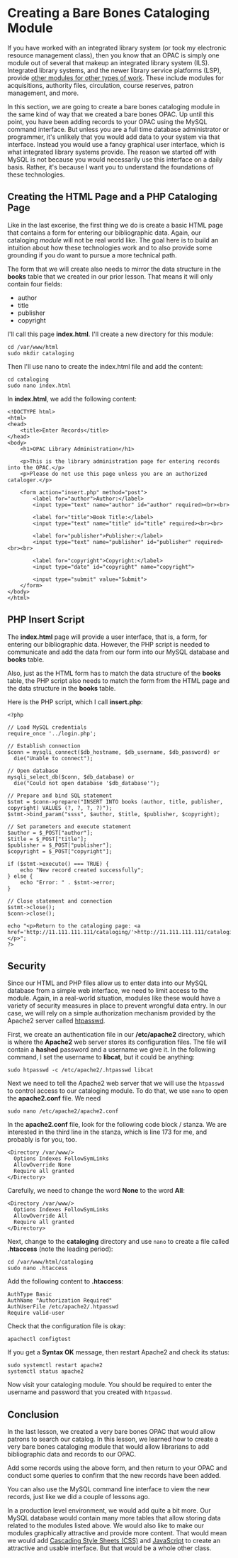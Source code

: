 # Creating a Bare Bones Cataloging Module

If you have worked with an integrated library system
(or took my electronic resource management class),
then you know that an OPAC is simply one module out
of several that makeup an integrated library system (ILS).
Integrated library systems, and the
newer library service platforms (LSP),
provide [other modules for other types of work][ERMILS].
These include modules for acquisitions, authority files,
circulation, course reserves, patron management, and more.

In this section,
we are going to create a bare bones cataloging module in
the same kind of way that we created a bare bones OPAC.
Up until this point,
you have been adding records to your OPAC
using the MySQL command interface.
But unless you are a full time database administrator
or programmer,
it's unlikely that you would add data to your system
via that interface.
Instead you would use a fancy graphical user interface,
which is what integrated library systems provide.
The reason we started off with MySQL is not because
you would necessarily use this interface on a daily basis.
Rather, it's because I want you to understand the
foundations of these technologies.

## Creating the HTML Page and a PHP Cataloging Page

Like in the last excerise,
the first thing we do is create a basic HTML page that
contains a form for entering our bibliographic data.
Again, our cataloging *module* will not be
real world like.
The goal here is to build an intuition about
how these technologies work and
to also provide some grounding if you do want
to pursue a more technical path.

The form that we will create also needs to mirror
the data structure in the **books** table that we
created in our prior lesson.
That means it will only contain four fields:

- author
- title
- publisher
- copyright

I'll call this page **index.html**.
I'll create a new directory for this module:

```
cd /var/www/html
sudo mkdir cataloging
```

Then I'll use nano to create the index.html
file and add the content:

```
cd cataloging
sudo nano index.html
```

In **index.html**, 
we add the following content:

```
<!DOCTYPE html>
<html>
<head>
	<title>Enter Records</title>
</head>
<body>
	<h1>OPAC Library Administration</h1>

	<p>This is the library administration page for entering records into the OPAC.</p>
	<p>Please do not use this page unless you are an authorized cataloger.</p>

	<form action="insert.php" method="post">
		<label for="author">Author:</label>
		<input type="text" name="author" id="author" required><br><br>

		<label for="title">Book Title:</label>
		<input type="text" name="title" id="title" required><br><br>

		<label for="publisher">Publisher:</label>
		<input type="text" name="publisher" id="publisher" required><br><br>

		<label for="copyright">Copyright:</label>
		<input type="date" id="copyright" name="copyright">

		<input type="submit" value="Submit">
	</form>
</body>
</html>
```

## PHP Insert Script

The **index.html** page will provide a user interface,
that is, a form,
for entering our bibliographic data.
However, the PHP script is needed
to communicate and add the data from our
form into our MySQL database and **books** table.

Also, just as the HTML form has to
match the data structure of the **books** table,
the PHP script also needs to match the form
from the HTML page and the data structure
in the **books** table.

Here is the PHP script,
which I call **insert.php**:

```
<?php

// Load MySQL credentials
require_once '../login.php';

// Establish connection
$conn = mysqli_connect($db_hostname, $db_username, $db_password) or
  die("Unable to connect");

// Open database
mysqli_select_db($conn, $db_database) or
  die("Could not open database '$db_database'");

// Prepare and bind SQL statement
$stmt = $conn->prepare("INSERT INTO books (author, title, publisher, copyright) VALUES (?, ?, ?, ?)");
$stmt->bind_param("ssss", $author, $title, $publisher, $copyright);

// Set parameters and execute statement
$author = $_POST["author"];
$title = $_POST["title"];
$publisher = $_POST["publisher"];
$copyright = $_POST["copyright"];

if ($stmt->execute() === TRUE) {
    echo "New record created successfully";
} else {
    echo "Error: " . $stmt->error;
}

// Close statement and connection
$stmt->close();
$conn->close();

echo "<p>Return to the cataloging page: <a href='http://11.111.111.111/cataloging/'>http://11.111.111.111/cataloging/</a></p>";
?>
```

## Security

Since our HTML and PHP files allow us
to enter data into our MySQL database
from a simple web interface,
we need to limit access to the module.
Again, in a real-world situation,
modules like these would have a variety of
security measures in place to prevent
wrongful data entry.
In our case,
we will rely on a simple authorization
mechanism provided by the Apache2 server
called [htpasswd][htpasswd].

First, we create an authentication file
in our **/etc/apache2** directory,
which is where the **Apache2** web server
stores its configuration files.
The file will contain a **hashed** password
and a username we give it.
In the following command,
I set the username to **libcat**, but
it could be anything:

```
sudo htpasswd -c /etc/apache2/.htpasswd libcat
```

Next we need to tell the Apache2 web server
that we will use the `htpasswd` to control
access to our cataloging module.
To do that,
we use `nano` to open the **apache2.conf** file.
We need

```
sudo nano /etc/apache2/apache2.conf
```

In the **apache2.conf** file,
look for the following code block / stanza.
We are interested in the third line in the stanza,
which is line 173 for me, and
probably is for you, too.

```
<Directory /var/www/>
  Options Indexes FollowSymLinks
  AllowOverride None
  Require all granted
</Directory>
```

Carefully, we need to change the word
**None** to the word **All**:

```
<Directory /var/www/>
  Options Indexes FollowSymLinks
  AllowOverride All
  Require all granted
</Directory>
```

Next, change to the **cataloging** directory and
use `nano` to create a file called **.htaccess**
(note the leading period):

```
cd /var/www/html/cataloging
sudo nano .htaccess
```

Add the following content to **.htaccess**:

```
AuthType Basic
AuthName "Authorization Required"
AuthUserFile /etc/apache2/.htpasswd
Require valid-user
```

Check that the configuration file is okay:

```
apachectl configtest
```

If you get a **Syntax OK** message,
then restart Apache2 and
check its status:

```
sudo systemctl restart apache2
systemctl status apache2
```

Now visit your cataloging module.
You should be required to enter the username
and password that you created with `htpasswd`.

## Conclusion

In the last lesson,
we created a very bare bones OPAC
that would allow patrons to
search our catalog.
In this lesson,
we learned how to create a very
bare bones cataloging module
that would allow librarians
to add bibliographic data
and records to our OPAC.

Add some records using the above form,
and then return to your OPAC and
conduct some queries to confirm
that the new records have been added.

You can also use the MySQL command line
interface to view the new records,
just like we did a couple of lessons ago.

In a production level environment,
we would add quite a bit more.
Our MySQL database would contain
many more tables that allow storing
data related to the modules listed above.
We would also like to make our modules
graphically attractive and provide more content.
That would mean we would add
[Cascading Style Sheets (CSS)][css] and
[JavaScript][javascript] to create an
attractive and usable interface.
But that would be a whole other class.

[ERMILS]:https://cseanburns.net/WWW/ERM-book/04-erm-ils.html#administration
[css]:https://en.wikipedia.org/wiki/CSS
[javascript]:https://en.wikipedia.org/wiki/JavaScript
[htpasswd]:https://www.digitalocean.com/community/tutorials/how-to-set-up-password-authentication-with-apache-on-ubuntu-18-04
